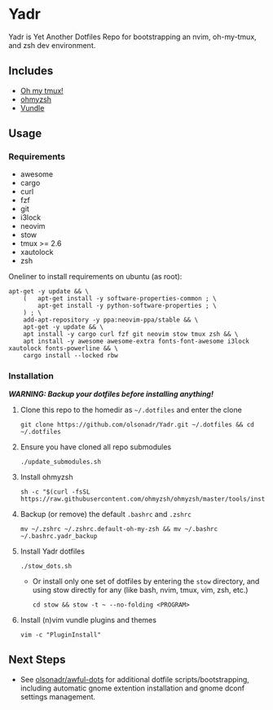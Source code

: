 # Yadr
Yadr is Yet Another Dotfiles Repo for bootstrapping an nvim, oh-my-tmux, and zsh dev environment.

## Includes
- [Oh my tmux!](https://github.com/gpakosz/.tmux)
- [ohmyzsh](https://github.com/ohmyzsh/ohmyzsh)
- [Vundle](https://github.com/VundleVim/Vundle.vim?tab=readme-ov-file)

## Usage
### Requirements
- awesome
- cargo
- curl
- fzf
- git
- i3lock
- neovim
- stow
- tmux >= 2.6
- xautolock
- zsh

Oneliner to install requirements on ubuntu (as root):
```console
apt-get -y update && \
    (   apt-get install -y software-properties-common ; \
        apt-get install -y python-software-properties ; \
    ) ; \
    add-apt-repository -y ppa:neovim-ppa/stable && \
    apt-get -y update && \
    apt install -y cargo curl fzf git neovim stow tmux zsh && \
    apt install -y awesome awesome-extra fonts-font-awesome i3lock xautolock fonts-powerline && \
    cargo install --locked rbw
```

### Installation
***WARNING: Backup your dotfiles before installing anything!***

1. Clone this repo to the homedir as `~/.dotfiles` and enter the clone
    ```console
    git clone https://github.com/olsonadr/Yadr.git ~/.dotfiles && cd ~/.dotfiles
    ```
2. Ensure you have cloned all repo submodules
    ```console
    ./update_submodules.sh
    ```
3. Install ohmyzsh
    ```console
    sh -c "$(curl -fsSL https://raw.githubusercontent.com/ohmyzsh/ohmyzsh/master/tools/install.sh)"
    ```
4. Backup (or remove) the default `.bashrc` and `.zshrc`
    ```console
    mv ~/.zshrc ~/.zshrc.default-oh-my-zsh && mv ~/.bashrc ~/.bashrc.yadr_backup
    ```
5. Install Yadr dotfiles
    ```console
    ./stow_dots.sh
    ```
    - Or install only one set of dotfiles by entering the `stow` directory, and using stow directly for any <PROGRAM> (like bash, nvim, tmux, vim, zsh, etc.)
        ```console
        cd stow && stow -t ~ --no-folding <PROGRAM>
        ```
6. Install (n)vim vundle plugins and themes
    ```console
    vim -c "PluginInstall"
    ```

## Next Steps
- See [olsonadr/awful-dots](https://github.com/olsonadr/awful-dots/tree/master)
  for additional dotfile scripts/bootstrapping, including automatic gnome
  extention installation and gnome dconf settings management.
